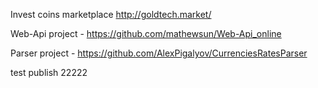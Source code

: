 Invest coins marketplace http://goldtech.market/

Web-Api project - https://github.com/mathewsun/Web-Api_online

Parser project - https://github.com/AlexPigalyov/CurrenciesRatesParser

test publish 22222
